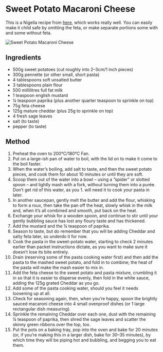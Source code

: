 # Sweet Potato Macaroni Cheese # 

This is a Nigella recipe from [here](https://www.nigella.com/recipes/sweet-potato-macaroni-cheese), which works really well. You can easily make it child safe by omitting the feta, or make separate portions some with and some without feta.

![Sweet Potato Macaroni Cheese](Sweet-Potato-Macaroni-Cheese.jpg)

## Ingredients ## 

- 500g sweet potatoes (cut roughly into 2–3cm/1 inch pieces)
- 300g pennette (or other small, short pasta)
- 4 tablespoons soft unsalted butter
- 3 tablespoons plain flour
- 500 millilitres full fat milk
- 1 teaspoon english mustard
- ¼ teaspoon paprika (plus another quarter teaspoon to sprinkle on top)
- 75g feta cheese
- 125g mature cheddar (plus 25g to sprinkle on top)
- 4 fresh sage leaves
- salt (to taste)
- pepper (to taste)

## Method ## 

1. Preheat the oven to 200°C/180°C Fan.
1. Put on a large-ish pan of water to boil, with the lid on to make it come to the boil faster.
1. When the water’s boiling, add salt to taste, and then the sweet potato pieces, and cook them for about 10 minutes or until they are soft.
1. Scoop them out of the water into a bowl – using a ”spider” or slotted spoon – and lightly mash with a fork, without turning them into a purée. Don’t get rid of this water, as you 1. will need it to cook your pasta in later.
1. In another saucepan, gently melt the butter and add the flour, whisking to form a roux, then take the pan off the heat, slowly whisk in the milk and, when it’s all combined and smooth, put back on the heat.
1. Exchange your whisk for a wooden spoon, and continue to stir until your gently bubbling sauce has lost any floury taste and has thickened.
1. Add the mustard and the ¼ teaspoon of paprika.
1. Season to taste, but do remember that you will be adding Cheddar and salty feta later, so underdo it for now.
1. Cook the pasta in the sweet-potato water, starting to check 2 minutes earlier than packet instructions dictate, as you want to make sure it doesn’t lose its bite entirely.
1. Drain (reserving some of the pasta cooking water first) and then add the pasta to the mashed sweet potato, and fold in to combine; the heat of the pasta will make the mash easier to mix in.
1. Add the feta cheese to the sweet potato and pasta mixture, crumbling it in so that it is easier to disperse evenly, then fold in the white sauce, adding the 125g grated Cheddar as you go.
1. Add some of the pasta cooking water, should you feel it needs loosening up at all.
1. Check for seasoning again, then, when you’re happy, spoon the brightly sauced macaroni cheese into 4 small ovenproof dishes (or 1 large rectangular dish measuring).
1. Sprinkle the remaining Cheddar over each one, dust with the remaining ¼ teaspoon of paprika, then shred the sage leaves and scatter the skinny green ribbons over the top, too.
1. Put the pots on a baking tray, pop into the oven and bake for 20 minutes (or, if you’re making this in a larger dish, bake for 30–35 minutes), by which time they will be piping hot and bubbling, and begging you to eat them.

